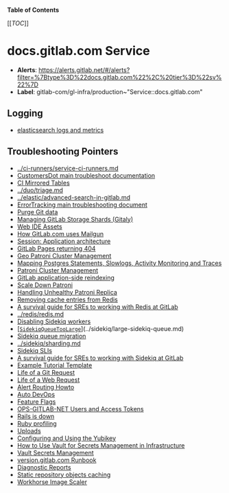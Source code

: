 <!-- MARKER: do not edit this section directly. Edit services/service-catalog.yml then run scripts/generate-docs -->

**Table of Contents**

[[_TOC_]]

# docs.gitlab.com Service

* **Alerts**: <https://alerts.gitlab.net/#/alerts?filter=%7Btype%3D%22docs.gitlab.com%22%2C%20tier%3D%22sv%22%7D>
* **Label**: gitlab-com/gl-infra/production~"Service::docs.gitlab.com"

## Logging

* [elasticsearch logs and metrics](https://cloud.elastic.co/deployments/6812a4f2d673478cabffaf43ffbaab56/logs-metrics)

## Troubleshooting Pointers

* [../ci-runners/service-ci-runners.md](../ci-runners/service-ci-runners.md)
* [CustomersDot main troubleshoot documentation](../customersdot/overview.md)
* [CI Mirrored Tables](../decomposition/ci-mirrored-tables.md)
* [../duo/triage.md](../duo/triage.md)
* [../elastic/advanced-search-in-gitlab.md](../elastic/advanced-search-in-gitlab.md)
* [ErrorTracking main troubleshooting document](../errortracking/overview.md)
* [Purge Git data](../git/purge-git-data.md)
* [Managing GitLab Storage Shards (Gitaly)](../gitaly/storage-sharding.md)
* [Web IDE Assets](../gitlab-static/web-ide-assets.md)
* [How GitLab.com uses Mailgun](../mailgun/mailgun.md)
* [Session: Application architecture](../onboarding/architecture.md)
* [GitLab Pages returning 404](../pages/gitlab-pages.md)
* [Geo Patroni Cluster Management](../patroni/geo-patroni-cluster.md)
* [Mapping Postgres Statements, Slowlogs, Activity Monitoring and Traces](../patroni/mapping_statements.md)
* [Patroni Cluster Management](../patroni/patroni-management.md)
* [GitLab application-side reindexing](../patroni/postgres-automatic-reindexing.md)
* [Scale Down Patroni](../patroni/scale-down-patroni.md)
* [Handling Unhealthy Patroni Replica](../patroni/unhealthy_patroni_node_handling.md)
* [Removing cache entries from Redis](../redis-cluster-cache/remove-cache-entries.md)
* [A survival guide for SREs to working with Redis at GitLab](../redis/redis-survival-guide-for-sres.md)
* [../redis/redis.md](../redis/redis.md)
* [Disabling Sidekiq workers](../sidekiq/disabling-a-worker.md)
* [[`SidekiqQueueTooLarge`](../../legacy-prometheus-rules/sidekiq-queues.yml)](../sidekiq/large-sidekiq-queue.md)
* [Sidekiq queue migration](../sidekiq/queue-migration.md)
* [../sidekiq/sharding.md](../sidekiq/sharding.md)
* [Sidekiq SLIs](../sidekiq/sidekiq-slis.md)
* [A survival guide for SREs to working with Sidekiq at GitLab](../sidekiq/sidekiq-survival-guide-for-sres.md)
* [Example Tutorial Template](../tutorials/example_tutorial_template.md)
* [Life of a Git Request](../tutorials/overview_life_of_a_git_request.md)
* [Life of a Web Request](../tutorials/overview_life_of_a_web_request.md)
* [Alert Routing Howto](../uncategorized/alert-routing.md)
* [Auto DevOps](../uncategorized/auto-devops.md)
* [Feature Flags](../uncategorized/featureflags.md)
* [OPS-GITLAB-NET Users and Access Tokens](../uncategorized/ops-gitlab-net-pat.md)
* [Rails is down](../uncategorized/rails-is-down.md)
* [Ruby profiling](../uncategorized/ruby-profiling.md)
* [Uploads](../uncategorized/uploads.md)
* [Configuring and Using the Yubikey](../uncategorized/yubikey.md)
* [How to Use Vault for Secrets Management in Infrastructure](../vault/usage.md)
* [Vault Secrets Management](../vault/vault.md)
* [version.gitlab.com Runbook](../version/version-gitlab-com.md)
* [Diagnostic Reports](../web/diagnostic-reports.md)
* [Static repository objects caching](../web/static-repository-objects-caching.md)
* [Workhorse Image Scaler](../web/workhorse-image-scaler.md)
<!-- END_MARKER -->

<!-- ## Summary -->

<!-- ## Architecture -->

<!-- ## Performance -->

<!-- ## Scalability -->

<!-- ## Availability -->

<!-- ## Durability -->

<!-- ## Security/Compliance -->

<!-- ## Monitoring/Alerting -->

<!-- ## Links to further Documentation -->
